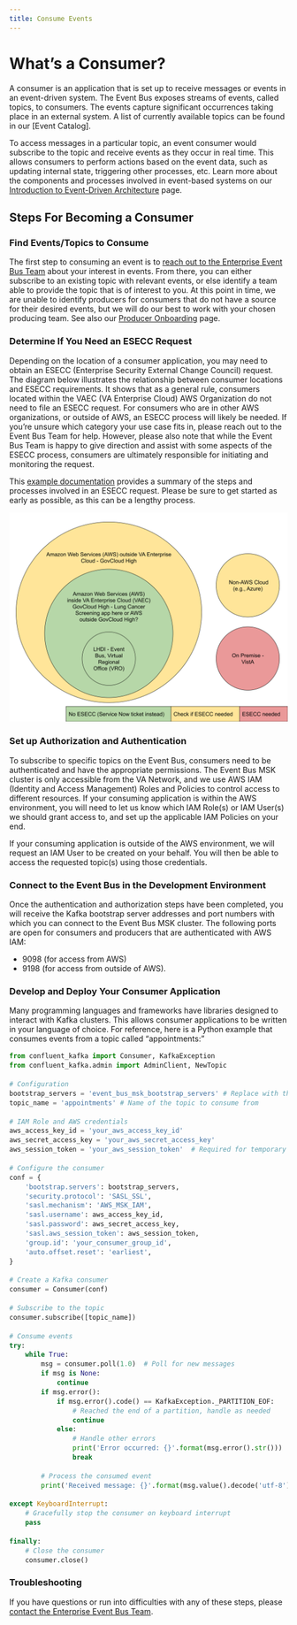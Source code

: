 ```yaml
---
title: Consume Events
---
```

# What’s a Consumer?
A consumer is an application that is set up to receive messages or events in an event-driven system. The Event Bus exposes streams of events, called topics, to consumers. The events capture significant occurrences taking place in an external system. A list of currently available topics can be found in our [Event Catalog]. 

To access messages in a particular topic, an event consumer would subscribe to the topic and receive events as they occur in real time. This allows consumers to perform actions based on the event data, such as updating internal state, triggering other processes, etc. Learn more about the components and processes involved in event-based systems on our [Introduction to Event-Driven Architecture](link) page.

## Steps For Becoming a Consumer
### Find Events/Topics to Consume
The first step to consuming an event is to [reach out to the Enterprise Event Bus Team](get-support.md) about your interest in events. From there, you can either subscribe to an existing topic with relevant events, or else identify a team able to provide the topic that is of interest to you. At this point in time, we are unable to identify producers for consumers that do not have a source for their desired events, but we will do our best to work with your chosen producing team. 
See also our [Producer Onboarding](produce-events.md) page.

### Determine If You Need an ESECC Request
Depending on the location of a consumer application, you may need to obtain an ESECC (Enterprise Security External Change Council) request. The diagram below illustrates the relationship between consumer locations and ESECC requirements. It shows that as a general rule, consumers located within the VAEC (VA Enterprise Cloud) AWS Organization do not need to file an ESECC request. For consumers who are in other AWS organizations, or outside of AWS, an ESECC process will likely be needed. If you’re unsure which category your use case fits in, please reach out to the Event Bus Team for help. However, please also note that while the Event Bus Team is happy to give direction and assist with some aspects of the ESECC process, consumers are ultimately responsible for initiating and monitoring the request.

This [example documentation](https://github.com/department-of-veterans-affairs/checkin-devops/blob/master/docs/esecc-requests.md) provides a summary of the steps and processes involved in an ESECC request. Please be sure to get started as early as possible, as this can be a lengthy process.

![Client Environments ESECC Decision Circles](img/Client%20Environments%20ESECC%20Decision%20Circles.svg)
### Set up Authorization and Authentication
To subscribe to specific topics on the Event Bus, consumers need to be authenticated and have the appropriate permissions. The Event Bus MSK cluster is only accessible from the VA Network, and we use AWS IAM (Identity and Access Management) Roles and Policies to control access to different resources. If your consuming application is within the AWS environment, you will need to let us know which IAM Role(s) or IAM User(s) we should grant access to, and set up the applicable IAM Policies on your end.

If your consuming application is outside of the AWS environment, we will request an IAM User to be created on your behalf. You will then be able to access the requested topic(s) using those credentials. 

### Connect to the Event Bus in the Development Environment
Once the authentication and authorization steps have been completed, you will receive the Kafka bootstrap server addresses and port numbers with which you can connect to the Event Bus MSK cluster. The following ports are open for consumers and producers that are authenticated with AWS IAM:
- 9098 (for access from AWS)
- 9198 (for access from outside of AWS).

### Develop and Deploy Your Consumer Application
Many programming languages and frameworks have libraries designed to interact with Kafka clusters. This allows consumer applications to be written in your language of choice. For reference, here is a Python example that consumes events from a topic called “appointments:”

```python
from confluent_kafka import Consumer, KafkaException
from confluent_kafka.admin import AdminClient, NewTopic

# Configuration
bootstrap_servers = 'event_bus_msk_bootstrap_servers' # Replace with the MSK cluster's bootstrap servers
topic_name = 'appointments' # Name of the topic to consume from

# IAM Role and AWS credentials
aws_access_key_id = 'your_aws_access_key_id'
aws_secret_access_key = 'your_aws_secret_access_key'
aws_session_token = 'your_aws_session_token'  # Required for temporary credentials

# Configure the consumer
conf = {
    'bootstrap.servers': bootstrap_servers,
    'security.protocol': 'SASL_SSL',
    'sasl.mechanism': 'AWS_MSK_IAM',
    'sasl.username': aws_access_key_id,
    'sasl.password': aws_secret_access_key,
    'sasl.aws_session_token': aws_session_token,
    'group.id': 'your_consumer_group_id',
    'auto.offset.reset': 'earliest',
}

# Create a Kafka consumer
consumer = Consumer(conf)

# Subscribe to the topic
consumer.subscribe([topic_name])

# Consume events
try:
    while True:
        msg = consumer.poll(1.0)  # Poll for new messages
        if msg is None:
            continue
        if msg.error():
            if msg.error().code() == KafkaException._PARTITION_EOF:
                # Reached the end of a partition, handle as needed
                continue
            else:
                # Handle other errors
                print('Error occurred: {}'.format(msg.error().str()))
                break

        # Process the consumed event
        print('Received message: {}'.format(msg.value().decode('utf-8')))

except KeyboardInterrupt:
    # Gracefully stop the consumer on keyboard interrupt
    pass

finally:
    # Close the consumer
    consumer.close()
```

### Troubleshooting
If you have questions or run into difficulties with any of these steps, please [contact the Enterprise Event Bus Team](get-support.md).
